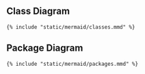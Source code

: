 ## Class Diagram
```mermaid
{% include "static/mermaid/classes.mmd" %}
```

## Package Diagram
```mermaid
{% include "static/mermaid/packages.mmd" %}
```

